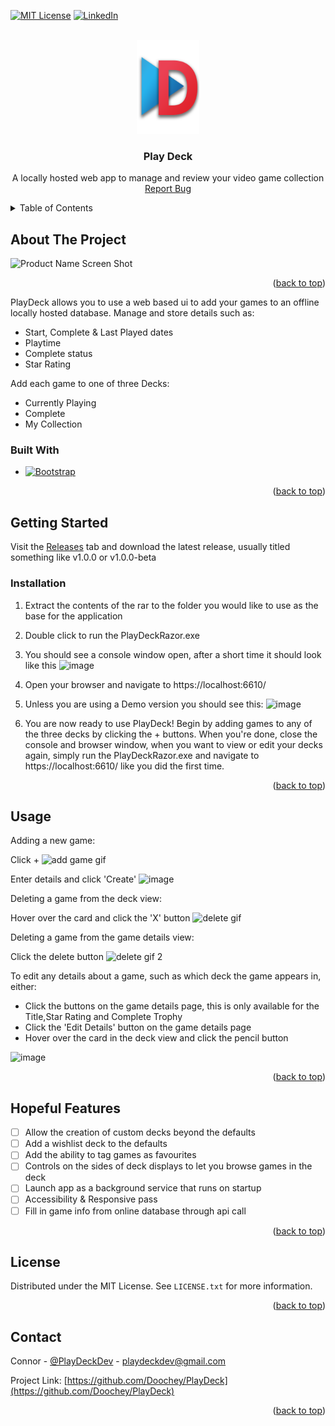<!-- Improved compatibility of back to top link: See: https://github.com/othneildrew/Best-README-Template/pull/73 -->
<a name="readme-top"></a>
<!--
*** Thanks for checking out the Best-README-Template. If you have a suggestion
*** that would make this better, please fork the repo and create a pull request
*** or simply open an issue with the tag "enhancement".
*** Don't forget to give the project a star!
*** Thanks again! Now go create something AMAZING! :D
-->



<!-- PROJECT SHIELDS -->
<!--
*** I'm using markdown "reference style" links for readability.
*** Reference links are enclosed in brackets [ ] instead of parentheses ( ).
*** See the bottom of this document for the declaration of the reference variables
*** for contributors-url, forks-url, etc. This is an optional, concise syntax you may use.
*** https://www.markdownguide.org/basic-syntax/#reference-style-links
-->
[![MIT License][license-shield]][license-url]
[![LinkedIn][linkedin-shield]][linkedin-url]



<!-- PROJECT LOGO -->
<br />
<div align="center">
  <a href="https://github.com/Doochey/PlayDeck">
    <img src="PlayDeckRazor/wwwroot/Resources/Icon large.png" alt="Logo" width="100" height="150">
  </a>

<h3 align="center">Play Deck</h3>

  <p align="center">
    A locally hosted web app to manage and review your video game collection
    <br />
    <a href="https://github.com/Doochey/PlayDeck/issues">Report Bug</a>
  </p>
</div>

<!-- TABLE OF CONTENTS -->
<details>
  <summary>Table of Contents</summary>
  <ol>
    <li>
      <a href="#about-the-project">About The Project</a>
      <ul>
        <li><a href="#built-with">Built With</a></li>
      </ul>
    </li>
    <li>
      <a href="#getting-started">Getting Started</a>
      <ul>
        <li><a href="#installation">Installation</a></li>
      </ul>
    </li>
    <li><a href="#usage">Usage</a></li>
    <li><a href="#roadmap">Hopeful Features</a></li>
    <li><a href="#license">License</a></li>
    <li><a href="#contact">Contact</a></li>
  </ol>
</details>



<!-- ABOUT THE PROJECT -->
## About The Project

![Product Name Screen Shot][product-screenshot]



<p align="right">(<a href="#readme-top">back to top</a>)</p>

PlayDeck allows you to use a web based ui to add your games to an offline locally hosted database.
Manage and store details such as:
* Start, Complete & Last Played dates
* Playtime 
* Complete status
* Star Rating

Add each game to one of three Decks: 
* Currently Playing
* Complete 
* My Collection

### Built With

* [![Bootstrap][Bootstrap.com]][Bootstrap-url]

<p align="right">(<a href="#readme-top">back to top</a>)</p>

<!-- GETTING STARTED -->
## Getting Started

Visit the [Releases](https://github.com/Doochey/PlayDeck/releases) tab and download the latest release, usually titled something like v1.0.0 or v1.0.0-beta

### Installation

1. Extract the contents of the rar to the folder you would like to use as the base for the application
2. Double click to run the PlayDeckRazor.exe
3. You should see a console window open, after a short time it should look like this ![image](https://github.com/Doochey/PlayDeck/assets/22661442/1ea6d664-3fca-41fd-ab14-d513020076b2)


5. Open your browser and navigate to https://localhost:6610/
6. Unless you are using a Demo version you should see this: ![image](https://github.com/Doochey/PlayDeck/assets/22661442/e18ee891-f7c8-4f5a-9333-fa9b8caca0a8)


7. You are now ready to use PlayDeck! Begin by adding games to any of the three decks by clicking the + buttons. When you're done, close the console and browser window, 
   when you want to view or edit your decks again, simply run the PlayDeckRazor.exe and navigate to https://localhost:6610/ like you did the first time.


<p align="right">(<a href="#readme-top">back to top</a>)</p>



<!-- USAGE EXAMPLES -->
## Usage

Adding a new game:

Click +
![add game gif](https://github.com/Doochey/PlayDeck/assets/22661442/2a80749b-8f6b-4d31-a5c5-382ac0a5d0d4)


Enter details and click 'Create'
![image](https://github.com/Doochey/PlayDeck/assets/22661442/5ef67f1e-0e0a-4e70-90fe-ddeaac9e3c31)


Deleting a game from the deck view:

Hover over the card and click the 'X' button
![delete gif](https://github.com/Doochey/PlayDeck/assets/22661442/44b2e66d-52c3-4361-b9f0-68d484a7474a)


Deleting a game from the game details view:

Click the delete button
![delete gif 2](https://github.com/Doochey/PlayDeck/assets/22661442/13fd28fa-5208-4741-baea-5cc05c0622c3)


To edit any details about a game, such as which deck the game appears in, either:
* Click the buttons on the game details page, this is only available for the Title,Star Rating and Complete Trophy
* Click the 'Edit Details' button on the game details page
* Hover over the card in the deck view and click the pencil button

![image](https://github.com/Doochey/PlayDeck/assets/22661442/9a29c9d7-8b64-4e82-97e3-36ef5de8153d)



<p align="right">(<a href="#readme-top">back to top</a>)</p>


<!-- ROADMAP -->
## Hopeful Features

- [ ] Allow the creation of custom decks beyond the defaults
- [ ] Add a wishlist deck to the defaults
- [ ] Add the ability to tag games as favourites
- [ ] Controls on the sides of deck displays to let you browse games in the deck
- [ ] Launch app as a background service that runs on startup
- [ ] Accessibility & Responsive pass
- [ ] Fill in game info from online database through api call

<p align="right">(<a href="#readme-top">back to top</a>)</p>


<!-- LICENSE -->
## License

Distributed under the MIT License. See `LICENSE.txt` for more information.

<p align="right">(<a href="#readme-top">back to top</a>)</p>



<!-- CONTACT -->
## Contact

Connor - [@PlayDeckDev](https://twitter.com/PlayDeckDev) - playdeckdev@gmail.com

Project Link: [https://github.com/Doochey/PlayDeck](https://github.com/Doochey/PlayDeck)

<p align="right">(<a href="#readme-top">back to top</a>)</p>


<!-- MARKDOWN LINKS & IMAGES -->
<!-- https://www.markdownguide.org/basic-syntax/#reference-style-links -->
[license-shield]: https://img.shields.io/github/license/doochey/PlayDeck.svg?style=for-the-badge
[license-url]: https://github.com/Doochey/PlayDeck/blob/master/LICENSE.txt
[linkedin-shield]: https://img.shields.io/badge/-LinkedIn-black.svg?style=for-the-badge&logo=linkedin&colorB=555
[linkedin-url]: https://linkedin.com/in/connordouch
[product-screenshot]: https://github.com/Doochey/PlayDeck/assets/22661442/9e592298-21f7-4810-9f16-3f66bc16a847
[Bootstrap.com]: https://img.shields.io/badge/Bootstrap-563D7C?style=for-the-badge&logo=bootstrap&logoColor=white
[Bootstrap-url]: https://getbootstrap.com
